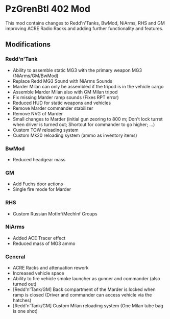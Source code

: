 # PzGrenBtl 402 Mod

This mod contains changes to Redd'n'Tanks, BwMod, NiArms, RHS and GM improving ACRE Radio Racks and adding further functionality and features.

## Modifications

### Redd'n'Tank

- Ability to assemble static MG3 with the primary weapon MG3 (NiArms/GM/BwMod)
- Replace Redd MG3 Sound with NiArms Sounds
- Marder Milan can only be assembled if the tripod is in the vehicle cargo
- Assemble Marder Milan also with GM Milan tripod
- Fix missing Marder ramp sounds (Fixes RPT error)
- Reduced HUD for static weapons and vehicles
- Remove Marder commander stabilizer
- Remove NVG of Marder
- Small changes to Marder (initial gun zeoring to 800 m; Don't lock turret when driver is turned out; Shortcut for commander to go higher; ...)
- Custom TOW reloading system
- Custom Mk20 reloading system (ammo as inventory items)

### BwMod

- Reduced headgear mass

### GM

- Add Fuchs door actions
- Single fire mode for Marder

### RHS

- Custom Russian MotInf/MechInf Groups

### NiArms

- Added ACE Tracer effect
- Reduced mass of MG3 ammo

### General

- ACRE Racks and attenuation rework
- Increased vehicle space
- Ability to fire vehicle smoke launcher as gunner and commander (also turned out)
- [Redd'n'Tank/GM] Back compartment of the Marder is locked when ramp is closed (Driver and commander can access vehicle via the hatches)
- [Redd'n'Tank/GM] Custom Milan reloading system (One Milan tube bag is one shot)
